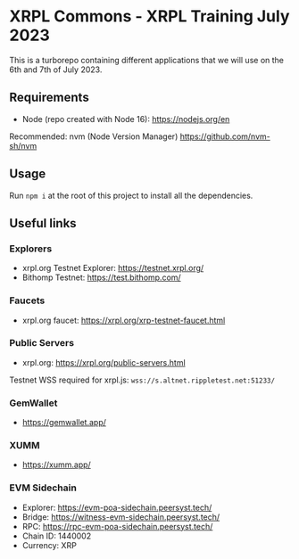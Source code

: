 # XRPL Commons - XRPL Training July 2023

This is a turborepo containing different applications that we will use on the 6th and 7th of July 2023.

## Requirements

- Node (repo created with Node 16): https://nodejs.org/en

Recommended: nvm (Node Version Manager) https://github.com/nvm-sh/nvm

## Usage

Run `npm i` at the root of this project to install all the dependencies.

## Useful links

### Explorers

- xrpl.org Testnet Explorer: https://testnet.xrpl.org/
- Bithomp Testnet: https://test.bithomp.com/

### Faucets

- xrpl.org faucet: https://xrpl.org/xrp-testnet-faucet.html

### Public Servers

- xrpl.org: https://xrpl.org/public-servers.html

Testnet WSS required for xrpl.js: `wss://s.altnet.rippletest.net:51233/`

### GemWallet

- https://gemwallet.app/

### XUMM

- https://xumm.app/

### EVM Sidechain

- Explorer: https://evm-poa-sidechain.peersyst.tech/
- Bridge: https://witness-evm-sidechain.peersyst.tech/
- RPC: https://rpc-evm-poa-sidechain.peersyst.tech/
- Chain ID: 1440002
- Currency: XRP
